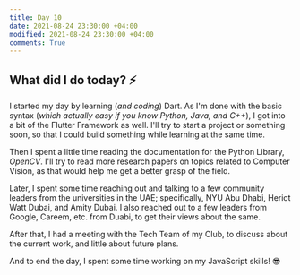 ```yaml
---
title: Day 10
date: 2021-08-24 23:30:00 +04:00
modified: 2021-08-24 23:30:00 +04:00
comments: True
---
```


## What did I do today? ⚡️

I started my day by learning (*and coding*) Dart. As I'm done with the basic syntax (*which actually easy if you know Python, Java, and C++*), I got into a bit of the Flutter Framework as well. I'll try to start a project or something soon, so that I could build something while learning at the same time.

Then I spent a little time reading the documentation for the Python Library, *OpenCV*. I'll try to read more research papers on topics related to Computer Vision, as that would help me get a better grasp of the field.

Later, I spent some time reaching out and talking to a few community leaders from the universities in the UAE; specifically, NYU Abu Dhabi, Heriot Watt Dubai, and Amity Dubai. I also reached out to a few leaders from Google, Careem, etc. from Duabi, to get their views about the same.

After that, I had a meeting with the Tech Team of my Club, to discuss about the current work, and little about future plans.

And to end the day, I spent some time working on my JavaScript skills! 😎